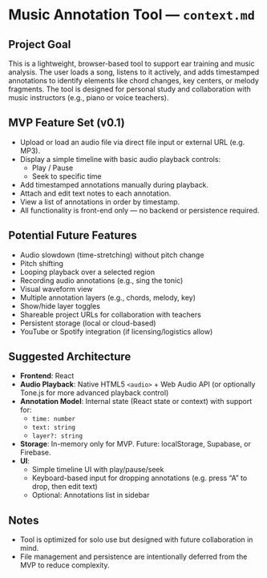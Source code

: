 # Music Annotation Tool — `context.md`

## Project Goal

This is a lightweight, browser-based tool to support ear training and music analysis. The user loads a song, listens to it actively, and adds timestamped annotations to identify elements like chord changes, key centers, or melody fragments. The tool is designed for personal study and collaboration with music instructors (e.g., piano or voice teachers).

## MVP Feature Set (v0.1)

- Upload or load an audio file via direct file input or external URL (e.g. MP3).
- Display a simple timeline with basic audio playback controls:
  - Play / Pause
  - Seek to specific time
- Add timestamped annotations manually during playback.
- Attach and edit text notes to each annotation.
- View a list of annotations in order by timestamp.
- All functionality is front-end only — no backend or persistence required.

## Potential Future Features

- Audio slowdown (time-stretching) without pitch change
- Pitch shifting
- Looping playback over a selected region
- Recording audio annotations (e.g., sing the tonic)
- Visual waveform view
- Multiple annotation layers (e.g., chords, melody, key)
- Show/hide layer toggles
- Shareable project URLs for collaboration with teachers
- Persistent storage (local or cloud-based)
- YouTube or Spotify integration (if licensing/logistics allow)

## Suggested Architecture

- **Frontend**: React
- **Audio Playback**: Native HTML5 `<audio>` + Web Audio API (or optionally Tone.js for more advanced playback control)
- **Annotation Model**: Internal state (React state or context) with support for:
  - `time: number`
  - `text: string`
  - `layer?: string`
- **Storage**: In-memory only for MVP. Future: localStorage, Supabase, or Firebase.
- **UI**: 
  - Simple timeline UI with play/pause/seek
  - Keyboard-based input for dropping annotations (e.g. press “A” to drop, then edit text)
  - Optional: Annotations list in sidebar

## Notes

- Tool is optimized for solo use but designed with future collaboration in mind.
- File management and persistence are intentionally deferred from the MVP to reduce complexity.
